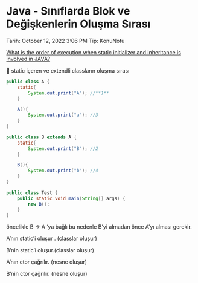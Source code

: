# Java - Sınıflarda Blok ve Değişkenlerin Oluşma Sırası

Tarih: October 12, 2022 3:06 PM
Tip: KonuNotu

[What is the order of execution when static initializer and inheritance is involved in JAVA?](https://stackoverflow.com/questions/34014555/what-is-the-order-of-execution-when-static-initializer-and-inheritance-is-involv)

<aside>
🌟 static içeren ve extendli classların oluşma sırası

</aside>

```java
public class A {
    static{
        System.out.print("A"); //**1**
    }

    A(){
        System.out.print("a"); //3
    }
}

public class B extends A {
    static{
        System.out.print("B"); //2
    }

    B(){
        System.out.print("b"); //4
    }
}

public class Test {
    public static void main(String[] args) {
        new B();
    }
}
```

öncelikle B → A ‘ya bağlı bu nedenle B’yi almadan önce A’yı alması gerekir.

A’nın static’i oluşur . (classlar oluşur) 

B’nin static’i oluşur.(classlar oluşur) 

A’nın ctor çağrılır. (nesne oluşur) 

B’nin ctor çağrılır.  (nesne oluşur)
